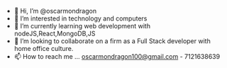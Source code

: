 - 👋 Hi, I’m @oscarmondragon
- 👀 I’m interested in technology and computers
- 🌱 I’m currently learning web development with  nodeJS,React,MongoDB,JS
- 💞️ I’m looking to collaborate on a firm as a Full Stack developer with home office culture.
- 📫 How to reach me ... oscarmondragon100@gmail.com - 7121638639

<!---
oscarmondragon/oscarmondragon is a ✨ special ✨ repository because its `README.md` (this file) appears on your GitHub profile.
You can click the Preview link to take a look at your changes.
--->
